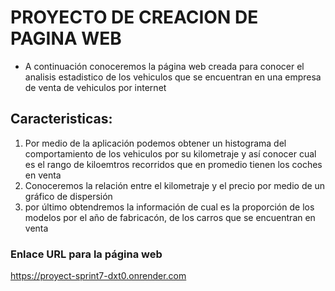 # PROYECTO DE CREACION DE PAGINA WEB
- A continuación conoceremos la página web creada para conocer el analisis estadistico de los vehiculos que se encuentran en una empresa de venta de vehiculos por internet
## Caracteristicas:
1. Por medio de la aplicación podemos obtener un histograma del comportamiento de los vehiculos por su kilometraje y así conocer cual es el rango de kiloemtros recorridos que en promedio tienen los coches en venta
2. Conoceremos la relación entre el kilometraje y el precio por medio de un gráfico de dispersión 
3. por último obtendremos la información de cual es la proporción de los modelos por el año de fabricacón, de los carros que se encuentran en venta 
### Enlace URL para la página web 
https://proyect-sprint7-dxt0.onrender.com
